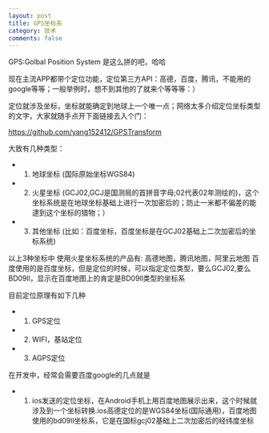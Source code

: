 ```yaml
---
layout: post
title: GPS坐标系
category: 技术
comments: false
---
```


GPS:Golbal Position System 是这么拼的吧，哈哈

现在主流APP都带个定位功能，定位第三方API：高德，百度，腾讯，不能用的google等等；一般举例时，想不到其他的了就来个等等等：）

定位就涉及坐标，坐标就能确定到地球上一个唯一点；网络太多介绍定位坐标类型的文字，大家就随手点开下面链接去入个门：

<https://github.com/yang152412/GPSTransform>

大致有几种类型：

* 1. 地球坐标   (国际原始坐标WGS84)
* 2. 火星坐标   (GCJ02,GCJ是国测局的首拼音字母;02代表02年测绘的)，这个坐标系统是在地球坐标基础上进行一次加密后的；防止一米都不偏差的能逮到这个坐标的猎物；）
* 3. 其他坐标   (比如：百度坐标，百度坐标是在GCJ02基础上二次加密后的坐标系统)

以上3种坐标中
使用火星坐标系统的产品有: 高德地图，腾讯地图，阿里云地图
百度使用的是百度坐标，但是定位的时候，可以指定定位类型，要么GCJ02,要么BD09ll，显示在百度地图上的肯定是BD09ll类型的坐标系


目前定位原理有如下几种

* 1. GPS定位
* 2. WIFI，基站定位
* 3. AGPS定位

在开发中，经常会需要百度google的几点就是

* 1. ios发送的定位坐标，在Android手机上用百度地图展示出来，这个时候就涉及到一个坐标转换.ios高德定位的是WGS84坐标(国际通用)，百度地图使用的bd09ll坐标系，它是在国标gcj02基础上二次加密后的经纬度坐标


